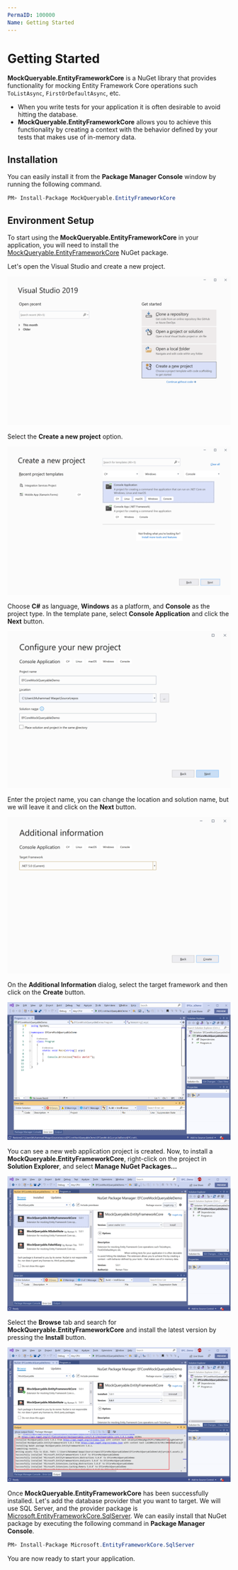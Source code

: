 ```yaml
---
PermaID: 100000
Name: Getting Started
---
```


# Getting Started

**MockQueryable.EntityFrameworkCore** is a NuGet library that provides functionality for mocking Entity Framework Core operations such `ToListAsync`, `FirstOrDefaultAsync`, etc. 

 - When you write tests for your application it is often desirable to avoid hitting the database. 
 - **MockQueryable.EntityFrameworkCore** allows you to achieve this functionality by creating a context with the behavior defined by your tests that makes use of in-memory data.

## Installation

You can easily install it from the **Package Manager Console** window by running the following command.

```csharp
PM> Install-Package MockQueryable.EntityFrameworkCore
```

## Environment Setup

To start using the **MockQueryable.EntityFrameworkCore** in your application, you will need to install the [MockQueryable.EntityFrameworkCore](https://www.nuget.org/packages/MockQueryable.EntityFrameworkCore) NuGet package.

Let's open the Visual Studio and create a new project.

<img src="images/setup-1.png" alt="Create a new project">

Select the **Create a new project** option.

<img src="images/setup-2.png" alt="Select Console Application template">

Choose **C#** as language, **Windows** as a platform, and **Console** as the project type. In the template pane, select **Console Application** and click the **Next** button.

<img src="images/setup-3.png" alt="Configure your new project">

Enter the project name, you can change the location and solution name, but we will leave it and click on the **Next** button.  

<img src="images/setup-4.png" alt="Additional Information">

On the **Additional Information** dialog, select the target framework and then click on the **Create** button.  

<img src="images/setup-5.png" alt="Console Application created">

You can see a new web application project is created. Now, to install a **MockQueryable.EntityFrameworkCore**, right-click on the project in **Solution Explorer**, and select **Manage NuGet Packages...**

<img src="images/setup-6.png" alt="Install MockQueryable.EntityFrameworkCore">

Select the **Browse** tab and search for **MockQueryable.EntityFrameworkCore** and install the latest version by pressing the **Install** button. 

<img src="images/setup-7.png" alt="MockQueryable.EntityFrameworkCore installed successfully">

Once **MockQueryable.EntityFrameworkCore** has been successfully installed. Let's add the database provider that you want to target. We will use SQL Server, and the provider package is [Microsoft.EntityFrameworkCore.SqlServer](https://www.nuget.org/packages/Microsoft.EntityFrameworkCore.SqlServer). We can easily install that NuGet package by executing the following command in **Package Manager Console**. 

```csharp
PM> Install-Package Microsoft.EntityFrameworkCore.SqlServer
```

You are now ready to start your application.
